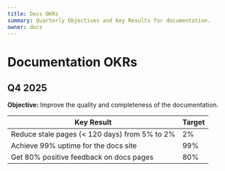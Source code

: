 ```yaml
---
title: Docs OKRs
summary: Quarterly Objectives and Key Results for documentation.
owner: docs
---
```


# Documentation OKRs

## Q4 2025

**Objective:** Improve the quality and completeness of the documentation.

| Key Result                               | Target |
| ---------------------------------------- | ------ |
| Reduce stale pages (< 120 days) from 5% to 2% | 2%     |
| Achieve 99% uptime for the docs site     | 99%    |
| Get 80% positive feedback on docs pages  | 80%    |